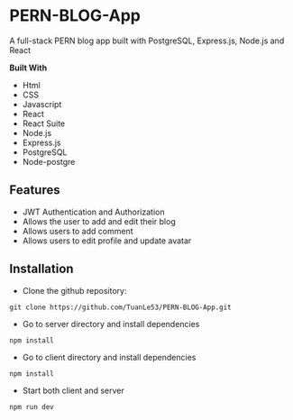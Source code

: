 # PERN-BLOG-App
A full-stack PERN blog app built with PostgreSQL, Express.js, Node.js and React

**Built With**

- Html
- CSS
- Javascript
- React
- React Suite
- Node.js
- Express.js
- PostgreSQL
- Node-postgre

## Features
- JWT Authentication and Authorization
- Allows the user to add and edit their blog
- Allows users to add comment
- Allows users to edit profile and update avatar


## Installation

- Clone the github repository:

```
git clone https://github.com/TuanLe53/PERN-BLOG-App.git
```

- Go to server directory and install dependencies

```
npm install
```

- Go to client directory and install dependencies

```
npm install
```

- Start both client and server

```
npm run dev
```
